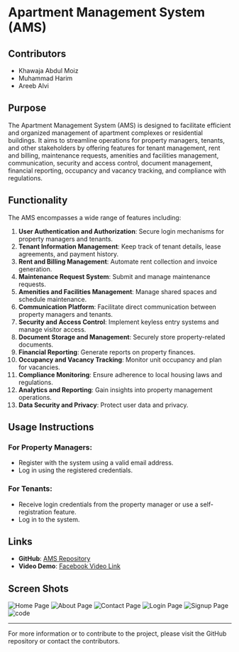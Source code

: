 # Apartment Management System (AMS)

## Contributors
- Khawaja Abdul Moiz
- Muhammad Harim
- Areeb Alvi

## Purpose
The Apartment Management System (AMS) is designed to facilitate efficient and organized management of apartment complexes or residential buildings. It aims to streamline operations for property managers, tenants, and other stakeholders by offering features for tenant management, rent and billing, maintenance requests, amenities and facilities management, communication, security and access control, document management, financial reporting, occupancy and vacancy tracking, and compliance with regulations.

## Functionality
The AMS encompasses a wide range of features including:

1. **User Authentication and Authorization**: Secure login mechanisms for property managers and tenants.
2. **Tenant Information Management**: Keep track of tenant details, lease agreements, and payment history.
3. **Rent and Billing Management**: Automate rent collection and invoice generation.
4. **Maintenance Request System**: Submit and manage maintenance requests.
5. **Amenities and Facilities Management**: Manage shared spaces and schedule maintenance.
6. **Communication Platform**: Facilitate direct communication between property managers and tenants.
7. **Security and Access Control**: Implement keyless entry systems and manage visitor access.
8. **Document Storage and Management**: Securely store property-related documents.
9. **Financial Reporting**: Generate reports on property finances.
10. **Occupancy and Vacancy Tracking**: Monitor unit occupancy and plan for vacancies.
11. **Compliance Monitoring**: Ensure adherence to local housing laws and regulations.
12. **Analytics and Reporting**: Gain insights into property management operations.
13. **Data Security and Privacy**: Protect user data and privacy.

## Usage Instructions
### For Property Managers:
- Register with the system using a valid email address.
- Log in using the registered credentials.

### For Tenants:
- Receive login credentials from the property manager or use a self-registration feature.
- Log in to the system.

## Links
- **GitHub**: [AMS Repository](https://github.com/KhawajaAbdulMoiz/.AMS)
- **Video Demo**: [Facebook Video Link](https://www.facebook.com/share/v/koLkwi4Vv4XqMPot/?mibextid=w8EBqM)

## Screen Shots
![Home Page](https://github.com/KhawajaAbdulMoiz/.AMS/assets/156238498/fe502ffa-c07c-4b05-b74d-b9ad9310a3e4)
![About Page](https://github.com/KhawajaAbdulMoiz/.AMS/assets/156238498/449e2e1f-897d-45e4-925e-40e2aa3e0f54)
![Contact Page](https://github.com/KhawajaAbdulMoiz/.AMS/assets/156238498/29643c6d-3f82-47cf-807a-901a835ead35)
![Login Page](https://github.com/KhawajaAbdulMoiz/.AMS/assets/156238498/b9bc77e4-bd83-465d-97aa-6b90003f9ada)
![Signup Page](https://github.com/KhawajaAbdulMoiz/.AMS/assets/156238498/dc217b1c-b8d5-487f-ac4b-4638d019beb8)
![code](https://github.com/KhawajaAbdulMoiz/.AMS/assets/156238498/294031fc-6e63-48c7-83d3-398e83e0422b)







---

For more information or to contribute to the project, please visit the GitHub repository or contact the contributors.
